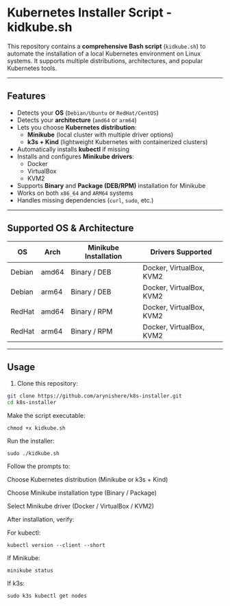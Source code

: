 # Kubernetes Installer Script - kidkube.sh

This repository contains a **comprehensive Bash script** (`kidkube.sh`) to automate the installation of a local Kubernetes environment on Linux systems. It supports multiple distributions, architectures, and popular Kubernetes tools.  

---

## Features

- Detects your **OS** (`Debian/Ubuntu` or `RedHat/CentOS`)  
- Detects your **architecture** (`amd64` or `arm64`)  
- Lets you choose **Kubernetes distribution**:  
  - **Minikube** (local cluster with multiple driver options)  
  - **k3s + Kind** (lightweight Kubernetes with containerized clusters)  
- Automatically installs **kubectl** if missing  
- Installs and configures **Minikube drivers**:  
  - Docker  
  - VirtualBox  
  - KVM2  
- Supports **Binary** and **Package (DEB/RPM)** installation for Minikube  
- Works on both `x86_64` and `ARM64` systems  
- Handles missing dependencies (`curl`, `sudo`, etc.)  

---

## Supported OS & Architecture

| OS       | Arch   | Minikube Installation | Drivers Supported |
|----------|--------|--------------------|-----------------|
| Debian   | amd64  | Binary / DEB       | Docker, VirtualBox, KVM2 |
| Debian   | arm64  | Binary / DEB       | Docker, VirtualBox, KVM2 |
| RedHat   | amd64  | Binary / RPM       | Docker, VirtualBox, KVM2 |
| RedHat   | arm64  | Binary / RPM       | Docker, VirtualBox, KVM2 |

---

## Usage

1. Clone this repository:

```bash
git clone https://github.com/arynishere/k8s-installer.git
cd k8s-installer
```
Make the script executable:

```
chmod +x kidkube.sh
```
Run the installer:
```
sudo ./kidkube.sh
```
Follow the prompts to:

Choose Kubernetes distribution (Minikube or k3s + Kind)

Choose Minikube installation type (Binary / Package)

Select Minikube driver (Docker / VirtualBox / KVM2)

After installation, verify:

For kubectl:

```
kubectl version --client --short
```
If Minikube:
```
minikube status
```
If k3s:
```
sudo k3s kubectl get nodes
```
